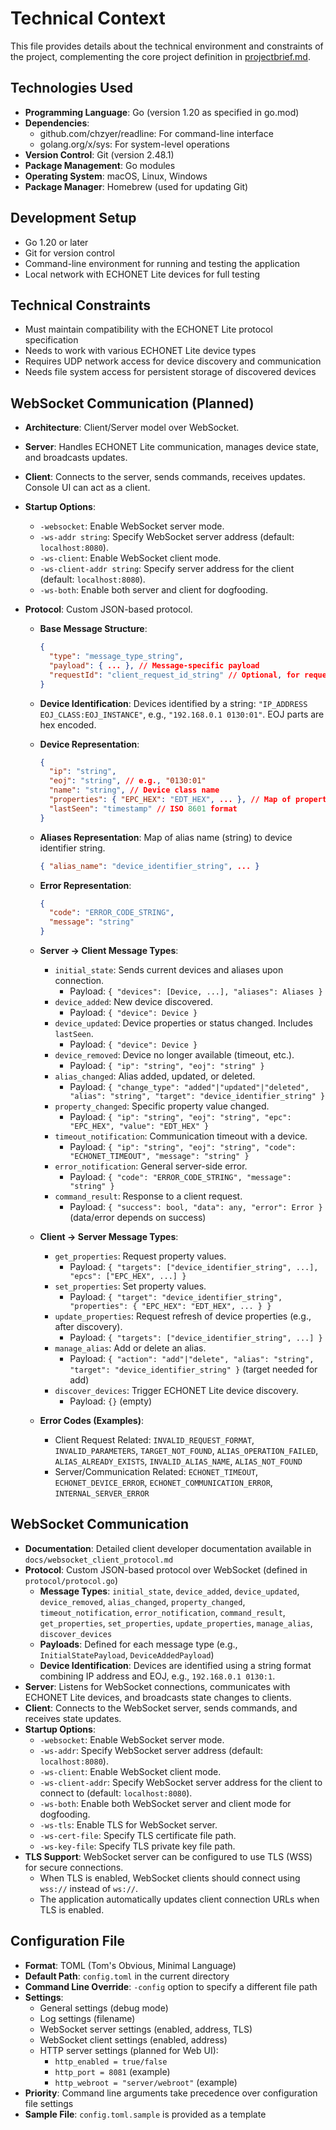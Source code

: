 # Technical Context

This file provides details about the technical environment and constraints of the project, complementing the core project definition in [projectbrief.md](./projectbrief.md).

## Technologies Used

- **Programming Language**: Go (version 1.20 as specified in go.mod)
- **Dependencies**:
  - github.com/chzyer/readline: For command-line interface
  - golang.org/x/sys: For system-level operations
- **Version Control**: Git (version 2.48.1)
- **Package Management**: Go modules
- **Operating System**: macOS, Linux, Windows
- **Package Manager**: Homebrew (used for updating Git)

## Development Setup

- Go 1.20 or later
- Git for version control
- Command-line environment for running and testing the application
- Local network with ECHONET Lite devices for full testing

## Technical Constraints

- Must maintain compatibility with the ECHONET Lite protocol specification
- Needs to work with various ECHONET Lite device types
- Requires UDP network access for device discovery and communication
- Needs file system access for persistent storage of discovered devices

## WebSocket Communication (Planned)

- **Architecture**: Client/Server model over WebSocket.
- **Server**: Handles ECHONET Lite communication, manages device state, and broadcasts updates.
- **Client**: Connects to the server, sends commands, receives updates. Console UI can act as a client.
- **Startup Options**:
  - `-websocket`: Enable WebSocket server mode.
  - `-ws-addr string`: Specify WebSocket server address (default: `localhost:8080`).
  - `-ws-client`: Enable WebSocket client mode.
  - `-ws-client-addr string`: Specify server address for the client (default: `localhost:8080`).
  - `-ws-both`: Enable both server and client for dogfooding.

- **Protocol**: Custom JSON-based protocol.
  - **Base Message Structure**:

    ```json
    {
      "type": "message_type_string",
      "payload": { ... }, // Message-specific payload
      "requestId": "client_request_id_string" // Optional, for request-response matching
    }
    ```

  - **Device Identification**: Devices identified by a string: `"IP_ADDRESS EOJ_CLASS:EOJ_INSTANCE"`, e.g., `"192.168.0.1 0130:01"`. EOJ parts are hex encoded.
  - **Device Representation**:

    ```json
    {
      "ip": "string",
      "eoj": "string", // e.g., "0130:01"
      "name": "string", // Device class name
      "properties": { "EPC_HEX": "EDT_HEX", ... }, // Map of property EPC (hex) to value (hex)
      "lastSeen": "timestamp" // ISO 8601 format
    }
    ```

  - **Aliases Representation**: Map of alias name (string) to device identifier string.

    ```json
    { "alias_name": "device_identifier_string", ... }
    ```

  - **Error Representation**:

    ```json
    {
      "code": "ERROR_CODE_STRING",
      "message": "string"
    }
    ```

  - **Server -> Client Message Types**:
    - `initial_state`: Sends current devices and aliases upon connection.
      - Payload: `{ "devices": [Device, ...], "aliases": Aliases }`
    - `device_added`: New device discovered.
      - Payload: `{ "device": Device }`
    - `device_updated`: Device properties or status changed. Includes `lastSeen`.
      - Payload: `{ "device": Device }`
    - `device_removed`: Device no longer available (timeout, etc.).
      - Payload: `{ "ip": "string", "eoj": "string" }`
    - `alias_changed`: Alias added, updated, or deleted.
      - Payload: `{ "change_type": "added"|"updated"|"deleted", "alias": "string", "target": "device_identifier_string" }`
    - `property_changed`: Specific property value changed.
      - Payload: `{ "ip": "string", "eoj": "string", "epc": "EPC_HEX", "value": "EDT_HEX" }`
    - `timeout_notification`: Communication timeout with a device.
      - Payload: `{ "ip": "string", "eoj": "string", "code": "ECHONET_TIMEOUT", "message": "string" }`
    - `error_notification`: General server-side error.
      - Payload: `{ "code": "ERROR_CODE_STRING", "message": "string" }`
    - `command_result`: Response to a client request.
      - Payload: `{ "success": bool, "data": any, "error": Error }` (data/error depends on success)

  - **Client -> Server Message Types**:
    - `get_properties`: Request property values.
      - Payload: `{ "targets": ["device_identifier_string", ...], "epcs": ["EPC_HEX", ...] }`
    - `set_properties`: Set property values.
      - Payload: `{ "target": "device_identifier_string", "properties": { "EPC_HEX": "EDT_HEX", ... } }`
    - `update_properties`: Request refresh of device properties (e.g., after discovery).
      - Payload: `{ "targets": ["device_identifier_string", ...] }`
    - `manage_alias`: Add or delete an alias.
      - Payload: `{ "action": "add"|"delete", "alias": "string", "target": "device_identifier_string" }` (target needed for add)
    - `discover_devices`: Trigger ECHONET Lite device discovery.
      - Payload: `{}` (empty)

  - **Error Codes (Examples)**:
    - Client Request Related: `INVALID_REQUEST_FORMAT`, `INVALID_PARAMETERS`, `TARGET_NOT_FOUND`, `ALIAS_OPERATION_FAILED`, `ALIAS_ALREADY_EXISTS`, `INVALID_ALIAS_NAME`, `ALIAS_NOT_FOUND`
    - Server/Communication Related: `ECHONET_TIMEOUT`, `ECHONET_DEVICE_ERROR`, `ECHONET_COMMUNICATION_ERROR`, `INTERNAL_SERVER_ERROR`

## WebSocket Communication

- **Documentation**: Detailed client developer documentation available in `docs/websocket_client_protocol.md`
- **Protocol**: Custom JSON-based protocol over WebSocket (defined in `protocol/protocol.go`)
  - **Message Types**: `initial_state`, `device_added`, `device_updated`, `device_removed`, `alias_changed`, `property_changed`, `timeout_notification`, `error_notification`, `command_result`, `get_properties`, `set_properties`, `update_properties`, `manage_alias`, `discover_devices`
  - **Payloads**: Defined for each message type (e.g., `InitialStatePayload`, `DeviceAddedPayload`)
  - **Device Identification**: Devices are identified using a string format combining IP address and EOJ, e.g., `192.168.0.1 0130:1`.
- **Server**: Listens for WebSocket connections, communicates with ECHONET Lite devices, and broadcasts state changes to clients.
- **Client**: Connects to the WebSocket server, sends commands, and receives state updates.
- **Startup Options**:
  - `-websocket`: Enable WebSocket server mode.
  - `-ws-addr`: Specify WebSocket server address (default: `localhost:8080`).
  - `-ws-client`: Enable WebSocket client mode.
  - `-ws-client-addr`: Specify WebSocket server address for the client to connect to (default: `localhost:8080`).
  - `-ws-both`: Enable both WebSocket server and client mode for dogfooding.
  - `-ws-tls`: Enable TLS for WebSocket server.
  - `-ws-cert-file`: Specify TLS certificate file path.
  - `-ws-key-file`: Specify TLS private key file path.
- **TLS Support**: WebSocket server can be configured to use TLS (WSS) for secure connections.
  - When TLS is enabled, WebSocket clients should connect using `wss://` instead of `ws://`.
  - The application automatically updates client connection URLs when TLS is enabled.

## Configuration File

- **Format**: TOML (Tom's Obvious, Minimal Language)
- **Default Path**: `config.toml` in the current directory
- **Command Line Override**: `-config` option to specify a different file path
- **Settings**:
  - General settings (debug mode)
  - Log settings (filename)
  - WebSocket server settings (enabled, address, TLS)
  - WebSocket client settings (enabled, address)
  - HTTP server settings (planned for Web UI):
    - `http_enabled = true/false`
    - `http_port = 8081` (example)
    - `http_webroot = "server/webroot"` (example)
- **Priority**: Command line arguments take precedence over configuration file settings
- **Sample File**: `config.toml.sample` is provided as a template
